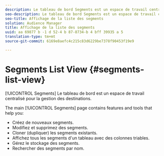 ```yaml
---
description: Le tableau de bord Segments est un espace de travail centralisé pour la gestion des destinations.
seo-description: Le tableau de bord Segments est un espace de travail centralisé pour la gestion des destinations.
seo-title: Affichage de la liste des segments
solution: Audience Manager
title: Affichage de la liste des segments
uuid: aa 69877 b -1 d 52-4 b 87-8734-b 4 bff 39935 a 5
translation-type: tm+mt
source-git-commit: 6169e8aefc4c215c83d6229be7378f90453f19e9

---
```



# Segments List View {#segments-list-view}

[!UICONTROL Segments] Le tableau de bord est un espace de travail centralisé pour la gestion des destinations.

The main [!UICONTROL Segments] page contains features and tools that help you:

* Créez de nouveaux segments.
* Modifiez et supprimez des segments.
* Cloner (dupliquer) les segments existants.
* Affichez tous les segments d'un tableau avec des colonnes triables.
* Gérez le stockage des segments.
* Rechercher des segments par nom.